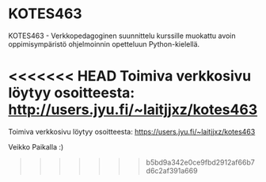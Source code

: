 # KOTES463

KOTES463 - Verkkopedagoginen suunnittelu kurssille muokattu avoin oppimisympäristö ohjelmoinnin opetteluun Python-kielellä.

<<<<<<< HEAD
Toimiva verkkosivu löytyy osoitteesta: http://users.jyu.fi/~laitjjxz/kotes463
=======
Toimiva verkkosivu löytyy osoitteesta: https://users.jyu.fi/~laitjjxz/kotes463

Veikko Paikalla :) 
>>>>>>> b5bd9a342e0ce9fbd2912af66b7d6c2af391a669
